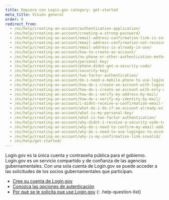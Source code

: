 ```yaml
---
title: Empiece con Login.gov category: get-started
meta_title: Visión general
order: 0
redirect_from:
  - /es/help/creating-an-account/authentication-application/
  - /es/help/creating-an-account/creating-a-strong-password/
  - /es/help/creating-an-account/email-address-confirmation-link-is-invalid/
  - /es/help/creating-an-account/email-address-confirmation-not-received/
  - /es/help/creating-an-account/email-address-is-already-in-use/
  - /es/help/creating-an-account/how-to-create-an-account/
  - /es/help/creating-an-account/no-phone-or-other-authentication-method/
  - /es/help/creating-an-account/personal-key/
  - /es/help/creating-an-account/phone-didnt-get-a-security-code/
  - /es/help/creating-an-account/security-key/
  - /es/help/creating-an-account/two-factor-authentication/
  - /es/help/creating-an-account/do-i-need-a-mobile-phone-to-use-logingov/
  - /es/help/creating-an-account/how-do-i-create-an-account-with-logingov/
  - /es/help/creating-an-account/how-do-i-create-an-account-with-only-one-two-factor-authenticator/
  - /es/help/creating-an-account/how-do-i-verify-my-address-by-mail/
  - /es/help/creating-an-account/how-do-i-verify-my-identity-by-mail/
  - /es/help/creating-an-account/i-didnt-receive-a-confirmation-email-from-logingov/
  - /es/help/creating-an-account/what-do-i-do-if-an-account-already-exists-under-my-email-address/
  - /es/help/creating-an-account/what-is-my-personal-key/
  - /es/help/creating-an-account/what-is-two-factor-authentication/
  - /es/help/creating-an-account/why-didnt-i-receive-a-security-code-to-confirm-my-phone/
  - /es/help/creating-an-account/why-do-i-need-to-confirm-my-email-address-and-my-phone-number/
  - /es/help/creating-an-account/why-do-i-need-to-use-logingov-to-access-government-services-online/
  - /es/help/creating-an-account/why-is-my-confirmation-link-invalid/
  - /es/help/get-started/
---
```

Login.gov es la única cuenta y contraseña pública para el gobierno. Login.gov es un servicio compartido y de confianza de las agencias gubernamentales. Con una sola cuenta de Login.gov se puede acceder a las solicitudes de los socios gubernamentales que participan.

* [Cree su cuenta de Login.gov](/es/help/get-started/create-your-account/)
* [Conozca las opciones de autenticación](/es/help/get-started/authentication-options/)
* [Por qué se le solicita que use Login.gov](/es/what-is-login/)
{: .help-question-list}
